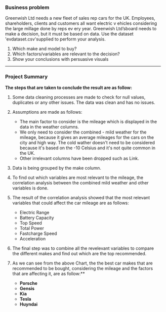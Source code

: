 ### Business problem

Greenwish Ltd needs a new fleet of sales rep cars for the UK.
Employees, shareholders, clients and customers all want electric v ehicles considering the 
large millage done by reps ev ery year.
Greenwish Ltd’sboard needs to make a decision, but it must be based on data.
Use the dataset 'evdataset.csv'supplied to perform your analysis.
1. Which make and model to buy?
2. Which factors/variables are relevant to the decision?
3. Show your conclusions with persuasive visuals


----------------------------------------------------------------------------------------------------------------

### Project Summary

**The steps that are taken to conclude the result are as follow:**

1. Some data cleaning processes are made to check for null values, duplicates or any other issues. The data was clean and has no issues.

2. Assumptions are made as follows:
    * The main factor to consider is the mileage which is displayed in the data in the weather columns.
    * We only need to consider the combined - mild weather for the mileage, because it gives an average mileages for the cars on the city and high way. The cold wather doesn't need to be considered because it's based on the -10 Celsius and it's not quite common in the UK.
    * Other irrelevant columns have been dropped such as Link.
3. Data is being grouped by the make column.

4. To find out which variables are most relevant to the mileage, the correlation analysis between the combined mild weather and other variables is done. 

5. The result of the correlation analysis showed that the most relevant variables that could affect the car mileage are as follows:
    * Electric Range
    * Battery Capacity
    * Top Speed
    * Total Power
    * Fastcharge Speed
    * Acceleration 
6. The final step was to combine all the revelevant variables to compare the different makes and find out which are the top recommended. 
7. As we can see from the above Chart, the the best car makes that are recommended to be bought, considering the mileage and the factors that are affecting it, are as follow:**

    * **Porsche**
    * **Gensis**
    * **Kia**
    * **Tesla**
    * **Huyndai**
